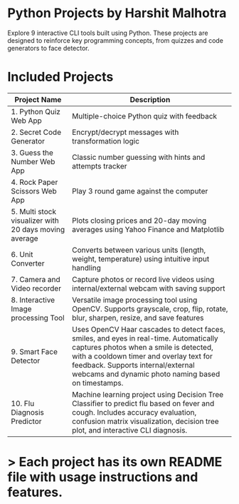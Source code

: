 # Python Projects by Harshit Malhotra

Explore 9 interactive CLI tools built using Python. These projects are designed to reinforce key programming concepts, from quizzes and code generators to face detector.

# Included Projects

| Project Name               | Description                                                                                                                          |
|---------------------------|--------------------------------------------------------------------------------------------------------------------------------------|
| 1. Python Quiz Web App              | Multiple-choice Python quiz with feedback                                                                                            |
| 2. Secret Code Generator  | Encrypt/decrypt messages with transformation logic                                                                                   |
| 3. Guess the Number Web App      | Classic number guessing with hints and attempts tracker                                                                              |
| 4. Rock Paper Scissors Web App    | Play 3 round game against the computer                                                                                                            |
| 5. Multi stock visualizer with 20 days moving average | Plots closing prices and 20-day moving averages using Yahoo Finance and Matplotlib                           |
| 6. Unit Converter         | Converts between various units (length, weight, temperature) using intuitive input handling                                          |
| 7. Camera and Video recorder | Capture photos or record live videos using internal/external webcam with saving support                                          |
| 8. Interactive Image processing Tool | Versatile image processing tool using OpenCV. Supports grayscale, crop, flip, rotate, blur, sharpen, resize, and save features |
| 9. Smart Face Detector    | Uses OpenCV Haar cascades to detect faces, smiles, and eyes in real-time. Automatically captures photos when a smile is detected, with a cooldown timer and overlay text for feedback. Supports internal/external webcams and dynamic photo naming based on timestamps. |
| 10. Flu Diagnosis Predictor | Machine learning project using Decision Tree Classifier to predict flu based on fever and cough. Includes accuracy evaluation, confusion matrix visualization, decision tree plot, and interactive CLI diagnosis. |

# > Each project has its own README file with usage instructions and features.
